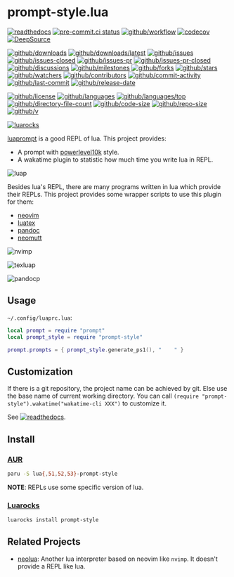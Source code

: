 # prompt-style.lua

[![readthedocs](https://shields.io/readthedocs/prompt-stylelua)](https://prompt-stylelua.readthedocs.io)
[![pre-commit.ci status](https://results.pre-commit.ci/badge/github/wakatime/prompt-style.lua/main.svg)](https://results.pre-commit.ci/latest/github/wakatime/prompt-style.lua/main)
[![github/workflow](https://github.com/wakatime/prompt-style.lua/actions/workflows/main.yml/badge.svg)](https://github.com/wakatime/prompt-style.lua/actions)
[![codecov](https://codecov.io/gh/wakatime/prompt-style.lua/branch/main/graph/badge.svg)](https://codecov.io/gh/wakatime/prompt-style.lua)
[![DeepSource](https://deepsource.io/gh/wakatime/prompt-style.lua.svg/?show_trend=true)](https://deepsource.io/gh/wakatime/prompt-style.lua)

[![github/downloads](https://shields.io/github/downloads/wakatime/prompt-style.lua/total)](https://github.com/wakatime/prompt-style.lua/releases)
[![github/downloads/latest](https://shields.io/github/downloads/wakatime/prompt-style.lua/latest/total)](https://github.com/wakatime/prompt-style.lua/releases/latest)
[![github/issues](https://shields.io/github/issues/wakatime/prompt-style.lua)](https://github.com/wakatime/prompt-style.lua/issues)
[![github/issues-closed](https://shields.io/github/issues-closed/wakatime/prompt-style.lua)](https://github.com/wakatime/prompt-style.lua/issues?q=is%3Aissue+is%3Aclosed)
[![github/issues-pr](https://shields.io/github/issues-pr/wakatime/prompt-style.lua)](https://github.com/wakatime/prompt-style.lua/pulls)
[![github/issues-pr-closed](https://shields.io/github/issues-pr-closed/wakatime/prompt-style.lua)](https://github.com/wakatime/prompt-style.lua/pulls?q=is%3Apr+is%3Aclosed)
[![github/discussions](https://shields.io/github/discussions/wakatime/prompt-style.lua)](https://github.com/wakatime/prompt-style.lua/discussions)
[![github/milestones](https://shields.io/github/milestones/all/wakatime/prompt-style.lua)](https://github.com/wakatime/prompt-style.lua/milestones)
[![github/forks](https://shields.io/github/forks/wakatime/prompt-style.lua)](https://github.com/wakatime/prompt-style.lua/network/members)
[![github/stars](https://shields.io/github/stars/wakatime/prompt-style.lua)](https://github.com/wakatime/prompt-style.lua/stargazers)
[![github/watchers](https://shields.io/github/watchers/wakatime/prompt-style.lua)](https://github.com/wakatime/prompt-style.lua/watchers)
[![github/contributors](https://shields.io/github/contributors/wakatime/prompt-style.lua)](https://github.com/wakatime/prompt-style.lua/graphs/contributors)
[![github/commit-activity](https://shields.io/github/commit-activity/w/wakatime/prompt-style.lua)](https://github.com/wakatime/prompt-style.lua/graphs/commit-activity)
[![github/last-commit](https://shields.io/github/last-commit/wakatime/prompt-style.lua)](https://github.com/wakatime/prompt-style.lua/commits)
[![github/release-date](https://shields.io/github/release-date/wakatime/prompt-style.lua)](https://github.com/wakatime/prompt-style.lua/releases/latest)

[![github/license](https://shields.io/github/license/wakatime/prompt-style.lua)](https://github.com/wakatime/prompt-style.lua/blob/main/LICENSE)
[![github/languages](https://shields.io/github/languages/count/wakatime/prompt-style.lua)](https://github.com/wakatime/prompt-style.lua)
[![github/languages/top](https://shields.io/github/languages/top/wakatime/prompt-style.lua)](https://github.com/wakatime/prompt-style.lua)
[![github/directory-file-count](https://shields.io/github/directory-file-count/wakatime/prompt-style.lua)](https://github.com/wakatime/prompt-style.lua)
[![github/code-size](https://shields.io/github/languages/code-size/wakatime/prompt-style.lua)](https://github.com/wakatime/prompt-style.lua)
[![github/repo-size](https://shields.io/github/repo-size/wakatime/prompt-style.lua)](https://github.com/wakatime/prompt-style.lua)
[![github/v](https://shields.io/github/v/release/wakatime/prompt-style.lua)](https://github.com/wakatime/prompt-style.lua)

[![luarocks](https://img.shields.io/luarocks/v/wakatime/prompt-style)](https://luarocks.org/modules/wakatime/prompt-style)

[luaprompt](https://github.com/dpapavas/luaprompt) is a good REPL of lua.
This project provides:

- A prompt with [powerlevel10k](https://github.com/romkatv/powerlevel10k) style.
- A wakatime plugin to statistic how much time you write lua in REPL.

![luap](https://user-images.githubusercontent.com/32936898/255322845-c4c6e13c-3b39-4315-b09b-206a1a7783ea.png)

Besides lua's REPL, there are many programs written in lua which provide their
REPLs. This project provides some wrapper scripts to use this plugin for them:

- [neovim](https://neovim.io)
- [luatex](https://www.luatex.org)
- [pandoc](https://pandoc.org)
- [neomutt](https://neomutt.org)

![nvimp](https://github.com/wakatime/prompt-style.lua/assets/32936898/8d0b4863-15c6-4966-b8af-219c9c40c1ae)

![texluap](https://github.com/wakatime/prompt-style.lua/assets/32936898/96d9f4c1-55fc-4ae3-87b8-7afd29f4ba0e)

![pandocp](https://github.com/wakatime/prompt-style.lua/assets/32936898/b556effe-6be7-4cf9-b612-b1283d6de721)

## Usage

`~/.config/luaprc.lua`:

```lua
local prompt = require "prompt"
local prompt_style = require "prompt-style"

prompt.prompts = { prompt_style.generate_ps1(), "    " }
```

## Customization

If there is a git repository, the project name can be achieved by git. Else use
the base name of current working directory.
You can call `(require "prompt-style").wakatime("wakatime-cli XXX")` to
customize it.

See
[![readthedocs](https://shields.io/readthedocs/prompt-stylelua)](https://prompt-stylelua.readthedocs.io).

## Install

### [AUR](https://aur.archlinux.org/packages/lua-prompt-style)

```sh
paru -S lua{,51,52,53}-prompt-style
```

**NOTE**: REPLs use some specific version of lua.

### [Luarocks](https://luarocks.org/modules/Freed-Wu/prompt-style)

```sh
luarocks install prompt-style
```

## Related Projects

- [neolua](https://github.com/nvim-neorocks/neorocks): Another lua interpreter
  based on neovim like `nvimp`. It doesn't provide a REPL like lua.
